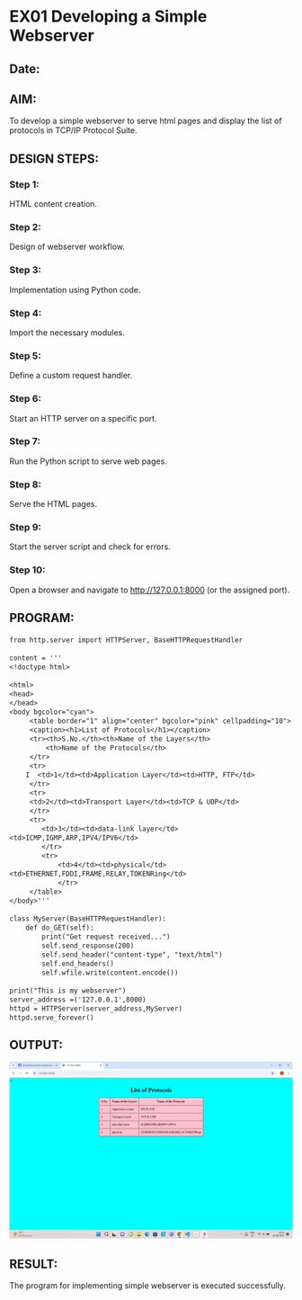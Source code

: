 # EX01 Developing a Simple Webserver
## Date:

## AIM:
To develop a simple webserver to serve html pages and display the list of protocols in TCP/IP Protocol Suite.

## DESIGN STEPS:
### Step 1: 
HTML content creation.

### Step 2:
Design of webserver workflow.

### Step 3:
Implementation using Python code.

### Step 4:
Import the necessary modules.

### Step 5:
Define a custom request handler.

### Step 6:
Start an HTTP server on a specific port.

### Step 7:
Run the Python script to serve web pages.

### Step 8:
Serve the HTML pages.

### Step 9:
Start the server script and check for errors.

### Step 10:
Open a browser and navigate to http://127.0.0.1:8000 (or the assigned port).

## PROGRAM:
```
from http.server import HTTPServer, BaseHTTPRequestHandler

content = '''
<!doctype html>

<html>
<head>
</head>
<body bgcolor="cyan">
     <table border="1" align="center" bgcolor="pink" cellpadding="10">
     <caption><h1>List of Protocols</h1></caption>
     <tr><th>S.No.</th><th>Name of the Layers</th>
         <th>Name of the Protocols</th>
     </tr>
     <tr>
    I  <td>1</td><td>Application Layer</td><td>HTTP, FTP</td>
     </tr>
     <tr>
     <td>2</td><td>Transport Layer</td><td>TCP & UDP</td>
     </tr>
     <tr>
        <td>3</td><td>data-link layer</td><td>ICMP,IGMP,ARP,IPV4/IPV6</td>
        </tr>
        <tr>
            <td>4</td><td>physical</td><td>ETHERNET,FDDI,FRAME,RELAY,TOKENRing</td>
            </tr>
     </table>
</body>'''

class MyServer(BaseHTTPRequestHandler):
    def do_GET(self):
        print("Get request received...")
        self.send_response(200) 
        self.send_header("content-type", "text/html")       
        self.end_headers()
        self.wfile.write(content.encode())

print("This is my webserver") 
server_address =('127.0.0.1',8000)
httpd = HTTPServer(server_address,MyServer)
httpd.serve_forever()
```

## OUTPUT:
![Alt text](image.png)

## RESULT:
The program for implementing simple webserver is executed successfully.
